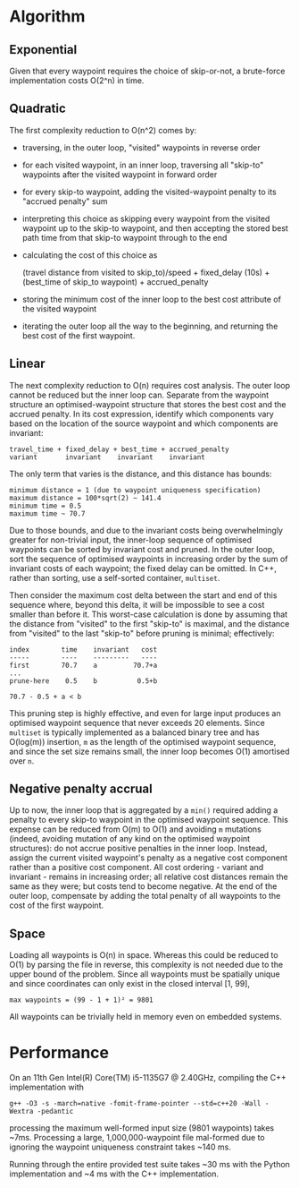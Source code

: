 Algorithm
=========

Exponential
-----------

Given that every waypoint requires the choice of skip-or-not, a brute-force implementation costs O(2^n) in time.

Quadratic
---------

The first complexity reduction to O(n^2) comes by:

- traversing, in the outer loop, "visited" waypoints in reverse order
- for each visited waypoint, in an inner loop, traversing all "skip-to" waypoints after the visited waypoint in forward
  order
- for every skip-to waypoint, adding the visited-waypoint penalty to its "accrued penalty" sum
- interpreting this choice as skipping every waypoint from the visited waypoint up to the skip-to waypoint, and then 
  accepting the stored best path time from that skip-to waypoint through to the end
- calculating the cost of this choice as

    (travel distance from visited to skip_to)/speed + fixed_delay (10s) + (best_time of skip_to waypoint) + accrued_penalty

- storing the minimum cost of the inner loop to the best cost attribute of the visited waypoint
- iterating the outer loop all the way to the beginning, and returning the best cost of the first waypoint.

Linear
------

The next complexity reduction to O(n) requires cost analysis. The outer loop cannot be reduced but the inner loop can. 
Separate from the waypoint structure an optimised-waypoint structure that stores the best cost and the accrued penalty.
In its cost expression, identify which components vary based on the location of the source waypoint and which components
are invariant:

    travel_time + fixed_delay + best_time + accrued_penalty
    variant       invariant    invariant    invariant

The only term that varies is the distance, and this distance has bounds:

    minimum distance = 1 (due to waypoint uniqueness specification)
    maximum distance = 100*sqrt(2) ~ 141.4
    minimum time = 0.5
    maximum time ~ 70.7

Due to those bounds, and due to the invariant costs being overwhelmingly greater for non-trivial input, the inner-loop
sequence of optimised waypoints can be sorted by invariant cost and pruned. In the outer loop, sort the sequence of
optimised waypoints in increasing order by the sum of invariant costs of each waypoint; the fixed delay can be omitted.
In C++, rather than sorting, use a self-sorted container, `multiset`.

Then consider the maximum cost delta between the start and end of this sequence where, beyond this delta, it will be 
impossible to see a cost smaller than before it. This worst-case calculation is done by assuming that the distance from 
"visited" to the first "skip-to" is maximal, and the distance from "visited" to the last "skip-to" before pruning is 
minimal; effectively:

    index        time    invariant   cost
    -----        ----    ---------   ----
    first        70.7    a         70.7+a
    ...
    prune-here    0.5    b          0.5+b

    70.7 - 0.5 + a < b

This pruning step is highly effective, and even for large input produces an optimised waypoint sequence that never
exceeds 20 elements. Since `multiset` is typically implemented as a balanced binary tree and has O(log(m)) insertion,
`m` as the length of the optimised waypoint sequence, and since the set size remains small, the inner loop becomes O(1)
amortised over `n`.

Negative penalty accrual
------------------------

Up to now, the inner loop that is aggregated by a `min()` required adding a penalty to every skip-to waypoint in the
optimised waypoint sequence. This expense can be reduced from O(m) to O(1) and avoiding `m` mutations (indeed, avoiding
mutation of any kind on the optimised waypoint structures): do not accrue positive penalties in the inner loop. Instead,
assign the current visited waypoint's penalty as a negative cost component rather than a positive cost component. All
cost ordering - variant and invariant - remains in increasing order; all relative cost distances remain the same as they
were; but costs tend to become negative. At the end of the outer loop, compensate by adding the total penalty of all
waypoints to the cost of the first waypoint.

Space
-----

Loading all waypoints is O(n) in space. Whereas this could be reduced to O(1) by parsing the file in reverse, this
complexity is not needed due to the upper bound of the problem. Since all waypoints must be spatially unique and since
coordinates can only exist in the closed interval [1, 99],

    max waypoints = (99 - 1 + 1)² = 9801

All waypoints can be trivially held in memory even on embedded systems.

Performance
===========

On an 11th Gen Intel(R) Core(TM) i5-1135G7 @ 2.40GHz, compiling the C++ implementation with

    g++ -O3 -s -march=native -fomit-frame-pointer --std=c++20 -Wall -Wextra -pedantic

processing the maximum well-formed input size (9801 waypoints) takes ~7ms. Processing a large, 1,000,000-waypoint file
mal-formed due to ignoring the waypoint uniqueness constraint takes ~140 ms.

Running through the entire provided test suite takes ~30 ms with the Python implementation and ~4 ms with the C++
implementation.
